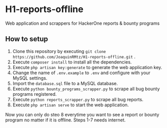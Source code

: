 # H1-reports-offline
Web application and scrappers for HackerOne reports &amp; bounty programs

## How to setup

1. Clone this repository by executing ```git clone https://github.com/JoaquinRMtz/H1-reports-offline.git``` .
2. Execute ```composer install``` to install all the dependencies.
3. Execute ```php artisan key:generate``` to generate the web application key.
4. Change the name of ```.env.example``` to ```.env``` and configure with your MySQL settings.
5. Import the ```database.sql``` file to a MySQL database.
6. Execute ```python bounty_programs_scrapper.py``` to scrape all bug bounty programs registered.
7. Execute ```python reports_scrapper.py``` to scrape all bug reports.
8. Execute ```php artisan serve``` to start the web application.

Now you can only do steo 8 everytime you want to see a report or bounty program no matter if it is offline.
Steps 1-7 needs internet.